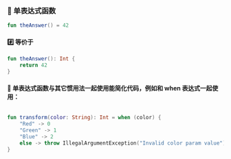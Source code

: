 ### 🔧 单表达式函数

```kotlin
fun theAnswer() = 42
```

#### #️⃣ 等价于

```kotlin
fun theAnswer(): Int {
    return 42
}
```

#### 🔗 单表达式函数与其它惯用法一起使用能简化代码，例如和 when 表达式一起使用：

```kotlin

fun transform(color: String): Int = when (color) {
    "Red" -> 0
    "Green" -> 1
    "Blue" -> 2
    else -> throw IllegalArgumentException("Invalid color param value")
}
```